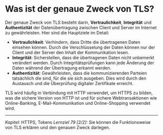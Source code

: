 # Was ist der genaue Zweck von TLS?

Der genaue Zweck von TLS besteht darin, **Vertraulichkeit**, **Integrität** und **Authentizität** der Datenübertragung zwischen Client und Server im Internet zu gewährleisten. Hier sind die Hauptziele im Detail:
  - **Vertraulichkeit**: Verhindern, dass Dritte die übertragenen Daten einsehen können. Durch die Verschlüsselung der Daten können nur der Client und der Server den Inhalt der Kommunikation lesen.
  - **Integrität**: Sicherstellen, dass die übertragenen Daten nicht unbemerkt verändert werden. Durch Integritätsprüfungen kann jede Änderung der Daten während der Übertragung erkannt werden.
  - **Authentizität**: Gewährleisten, dass die kommunizierenden Parteien tatsächlich die sind, für die sie sich ausgeben. Dies wird durch den Austausch und die Überprüfung digitaler Zertifikate erreicht.
  
TLS wird häufig in Verbindung mit HTTP verwendet, um HTTPS zu bilden, was die sichere Version von HTTP ist und für sichere Webtransaktionen wie Online-Banking, E-Mail-Kommunikation und Online-Shopping verwendet wird.

---

_Kapitel:_ HTTPS, Tokens
_Lernziel 79 \[2/2\]:_ Sie können die Funktionsweise von TLS erklären und den genauen Zweck darlegen.
